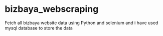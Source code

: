 # bizbaya_webscraping

Fetch all bizbaya website data using Python and selenium
and i have used mysql database to store the data 
